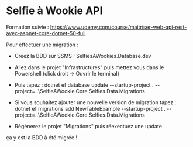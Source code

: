 # Selfie à Wookie API

Formation suivie : https://www.udemy.com/course/maitriser-web-api-rest-avec-aspnet-core-dotnet-50-full
 
Pour effectuer une migration :

- Créez la BDD sur SSMS : SelfiesAWookies.Database.dev
- Allez dans le projet "Infrastructures" puis mettez vous dans le Powershell (click droit -> Ouvrir le terminal)
- Puis tapez : dotnet ef database update --startup-project . --project=..\SelfieAWookie.Core.Selfies.Data.Migrations

- Si vous souhaitez ajouter une nouvelle version de migration tapez : dotnet ef migrations add NewTableExample --startup-project . --project=..\SelfieAWookie.Core.Selfies.Data.Migrations
- Régénerez le projet "Migrations" puis réexectuez une update

ça y est la BDD à été migrée !